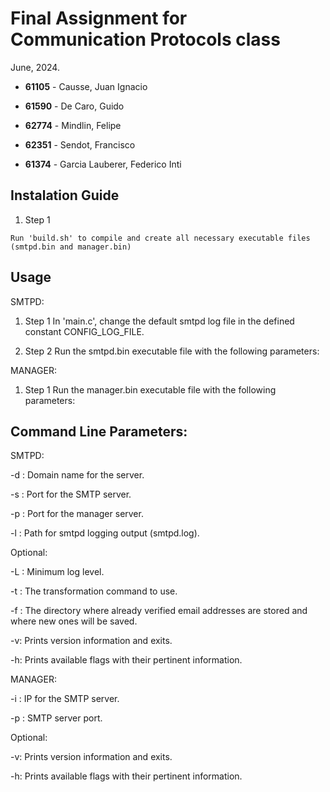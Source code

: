 # Final Assignment for Communication Protocols class
June, 2024.

* **61105** - Causse, Juan Ignacio

* **61590** - De Caro, Guido

* **62774** - Mindlin, Felipe

* **62351** - Sendot, Francisco

* **61374** - Garcia Lauberer, Federico Inti

## Instalation Guide

1. Step 1
```bash:
Run 'build.sh' to compile and create all necessary executable files
(smtpd.bin and manager.bin)
```
## Usage
SMTPD:
1. Step 1
   In 'main.c', change the default smtpd log file in the defined constant CONFIG_LOG_FILE.

2. Step 2
   Run the smtpd.bin executable file with the following parameters:
   
MANAGER:
1. Step 1
   Run the manager.bin executable file with the following parameters:

## Command Line Parameters:

SMTPD:

   -d <domain name>: Domain name for the server.
   
   -s <SMTP port>: Port for the SMTP server.
   
   -p <management port>: Port for the manager server.

   -l <log file path>: Path for smtpd logging output  (smtpd.log).
      
   Optional:
   
   -L <log level>: Minimum log level.
   
   -t <command path>: The transformation command to use.
   
   -f <vrfy dir>: The directory where already verified email addresses are stored and where new ones will be saved.
   
   -v: Prints version information and exits.
   
   -h: Prints available flags with their pertinent information.


MANAGER: 

   -i <SMTP server IP>: IP for the SMTP server.
   
   -p <SMTP server port>: SMTP server port.

   Optional:
   
   -v: Prints version information and exits.
   
   -h: Prints available flags with their pertinent information.



   
